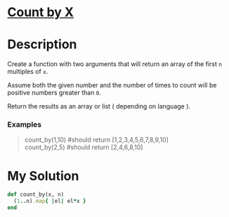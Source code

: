 # [Count by X](https://www.codewars.com/kata/5513795bd3fafb56c200049e)

# Description
Create a function with two arguments that will return an array of the first <code>n</code> multiples of <code>x</code>.

Assume both the given number and the number of times to count will be positive numbers greater than <code>0</code>.

Return the results as an array or list ( depending on language ).

### Examples

>count_by(1,10) #should return [1,2,3,4,5,6,7,8,9,10]\
count_by(2,5) #should return [2,4,6,8,10]

# My Solution
```ruby
def count_by(x, n)
  (1..n).map{ |el| el*x }
end
```
